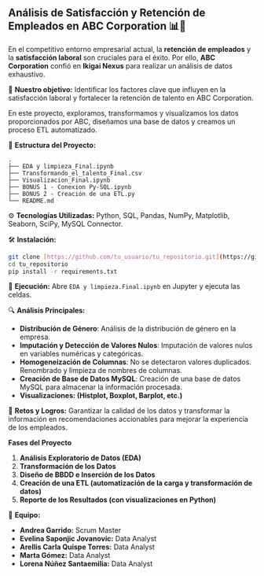 ## Análisis de Satisfacción y Retención de Empleados en ABC Corporation 📊🤝

En el competitivo entorno empresarial actual, la **retención de empleados** y la **satisfacción laboral** son cruciales para el éxito. Por ello, **ABC Corporation** confió en **Ikigai Nexus** para realizar un análisis de datos exhaustivo.

🎯 **Nuestro objetivo:** Identificar los factores clave que influyen en la satisfacción laboral y fortalecer la retención de talento en ABC Corporation.

En este proyecto, exploramos, transformamos y visualizamos los datos proporcionados por ABC, diseñamos una base de datos y creamos un proceso ETL automatizado.

📂 **Estructura del Proyecto:**

```
.
├── EDA y limpieza_Final.ipynb
├── Transformando_el_talento_Final.csv
├── Visualizacion_Final.ipynb
├── BONUS 1 - Conexion Py-SQL.ipynb
├── BONUS 2 - Creación de una ETL.py
└── README.md
```

⚙️ **Tecnologías Utilizadas:** Python, SQL, Pandas, NumPy, Matplotlib, Seaborn, SciPy, MySQL Connector.

🛠️ **Instalación:**

```bash
git clone [https://github.com/tu_usuario/tu_repositorio.git](https://github.com/tu_usuario/tu_repositorio.git)
cd tu_repositorio
pip install -r requirements.txt
```

🚀 **Ejecución:** Abre `EDA y limpieza.Final.ipynb` en Jupyter y ejecuta las celdas.

🔍 **Análisis Principales:**

* **Distribución de Género**: Análisis de la distribución de género en la empresa.
* **Imputación y Detección de Valores Nulos**: Imputación de valores nulos en variables numéricas y categóricas.
* **Homogeneización de Columnas**: No se detectaron valores duplicados. Renombrado y limpieza de nombres de columnas.
* **Creación de Base de Datos MySQL**:  Creación de una base de datos MySQL para almacenar la información procesada.
* **Visualizaciones: (Histplot, Boxplot, Barplot, etc.)**

💪 **Retos y Logros:** Garantizar la calidad de los datos y transformar la información en recomendaciones accionables para mejorar la experiencia de los empleados.

 **Fases del Proyecto**

1.  **Análisis Exploratorio de Datos (EDA)**
2.  **Transformación de los Datos**
3.  **Diseño de BBDD e Inserción de los Datos**
4.  **Creación de una ETL (automatización de la carga y transformación de datos)**
5.  **Reporte de los Resultados (con visualizaciones en Python)**

🤝 **Equipo:**

* **Andrea Garrido:** Scrum Master
* **Evelina Saponjic Jovanovic:** Data Analyst
* **Arellis Carla Quispe Torres:** Data Analyst
* **Marta Gómez:** Data Analyst
* **Lorena Núñez Santaemilia:** Data Analyst
